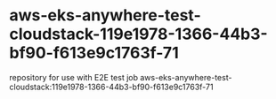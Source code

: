 # aws-eks-anywhere-test-cloudstack-119e1978-1366-44b3-bf90-f613e9c1763f-71
repository for use with E2E test job aws-eks-anywhere-test-cloudstack:119e1978-1366-44b3-bf90-f613e9c1763f-71
